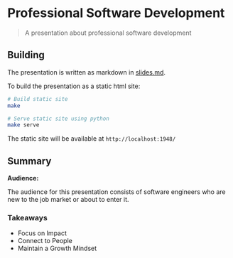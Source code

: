 # Professional Software Development

> A presentation about professional software development

## Building

The presentation is written as markdown in [slides.md](slides.md).

To build the presentation as a static html site:

```sh
# Build static site
make

# Serve static site using python
make serve
```

The static site will be available at `http://localhost:1948/`

## Summary

**Audience:**

The audience for this presentation consists of software engineers who are new to the job market or about to enter it.

### Takeaways

- Focus on Impact
- Connect to People
- Maintain a Growth Mindset
